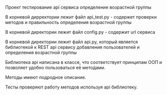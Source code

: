Проект тестирование api сервиса определение возрастной группы

В корневой дирректории лежит файл api_test.py - содержет проверки методов и правильность определения возрастной группы

В корневой директории лежит файл  config.py - содержит url сервиса 

В корневой директории лежит файл api.py, который является библиотекой к REST api сервису добавления пользователей и определения возрастной группы

Библиотека api написана в классе, что соответствует принципам ООП и позволяет удобно пользоваться её методами.

Методы имеют подродное описание.

Тесты проверяют работу методов используя api библиотеку.

